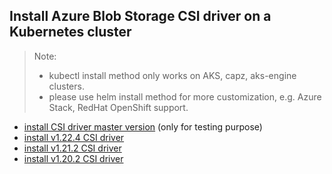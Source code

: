 ## Install Azure Blob Storage CSI driver on a Kubernetes cluster
> Note: 
>  - kubectl install method only works on AKS, capz, aks-engine clusters.
>  - please use helm install method for more customization, e.g. Azure Stack, RedHat OpenShift support.
> 
 - [install CSI driver master version](./install-csi-driver-master.md) (only for testing purpose)
 - [install v1.22.4 CSI driver](./install-csi-driver-v1.22.4.md)
 - [install v1.21.2 CSI driver](./install-csi-driver-v1.21.2.md)
 - [install v1.20.2 CSI driver](./install-csi-driver-v1.20.2.md)

